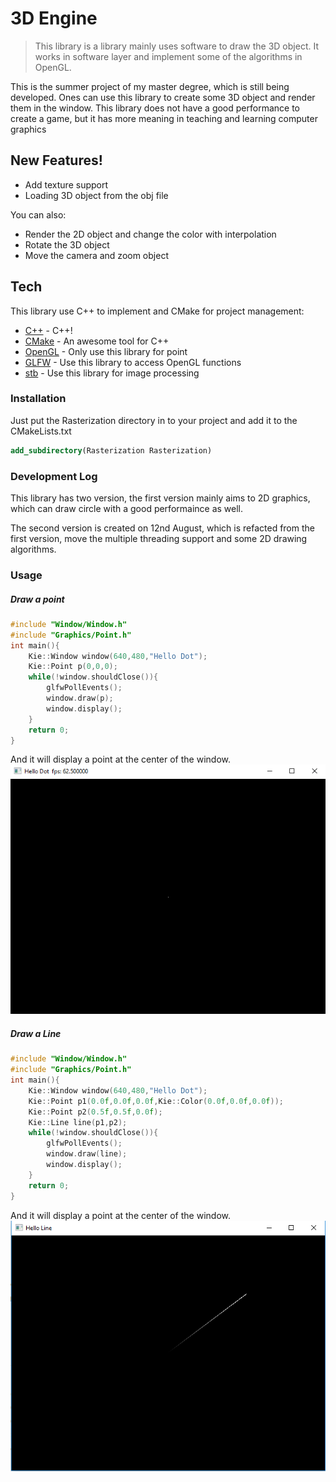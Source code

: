 # 3D Engine



> This library is a library mainly uses software to draw the 3D object. It works in software layer and implement some of the algorithms in OpenGL.

This is the summer project of my master degree, which is still being developed. Ones can use this library to create some 3D object and render them in the window. This library does not have a good performance to create a game, but it has more meaning in teaching and learning computer graphics

## New Features!

  - Add texture support
  - Loading 3D object from the obj file


You can also:
  - Render the 2D object and change the color with interpolation
  - Rotate the 3D object
  - Move the camera and zoom object



## Tech

This library use C++ to implement and CMake for project management:

* [C++](https://en.cppreference.com/w/) - C++!
* [CMake](https://cmake.org/) - An awesome tool for C++
* [OpenGL](https://www.opengl.org/) - Only use this library for point
* [GLFW](https://www.glfw.org/) - Use this library to access OpenGL functions
* [stb](https://github.com/nothings/stb) - Use this library for image processing


### Installation

Just put the Rasterization directory in to your project and add it to the CMakeLists.txt
```CMake
add_subdirectory(Rasterization Rasterization)
```


### Development Log
This library has two version, the first version mainly aims to 2D graphics, which can draw circle with a good performaince as well.

The second version is created on 12nd August, which is refacted from the first version, move the multiple threading support and some 2D drawing algorithms.

### Usage
##### Draw a point

```C++
#include "Window/Window.h"
#include "Graphics/Point.h"
int main(){
    Kie::Window window(640,480,"Hello Dot");
    Kie::Point p(0,0,0);
    while(!window.shouldClose()){
        glfwPollEvents();
        window.draw(p);
        window.display();
    }
    return 0;
}
```
And it will display a point at the center of the window.
![drawDot](./Resource/img/drawDot.PNG)

##### Draw a Line
```C++
#include "Window/Window.h"
#include "Graphics/Point.h"
int main(){
    Kie::Window window(640,480,"Hello Dot");
    Kie::Point p1(0.0f,0.0f,0.0f,Kie::Color(0.0f,0.0f,0.0f));
    Kie::Point p2(0.5f,0.5f,0.0f);
    Kie::Line line(p1,p2);
    while(!window.shouldClose()){
        glfwPollEvents();
        window.draw(line);
        window.display();
    }
    return 0;
}
```
And it will display a point at the center of the window.
![drawLine](./Resource/img/drawLine.PNG)




